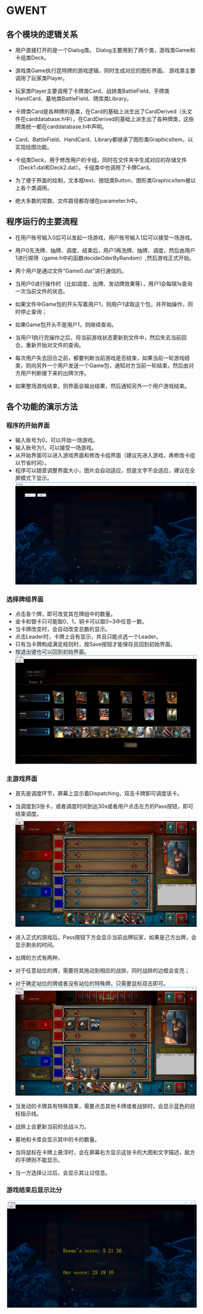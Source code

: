 # GWENT

## 各个模块的逻辑关系
* 用户直接打开的是一个Dialog类。
  Dialog主要用到了两个类，游戏类Game和卡组类Deck。

* 游戏类Game执行昆特牌的游戏逻辑，同时生成对应的图形界面。
  游戏类主要调用了玩家类Player。

* 玩家类Player主要调用了卡牌类Card、战排类BattleField、手牌类HandCard、墓地类BattleField、牌库类Library。
* 卡牌类Card是各种牌的基类，在Card的基础上派生出了CardDerived（头文件在carddatabase.h中），在CardDerived的基础上派生出了各种牌类，这些牌类统一都在carddatabase.h中声明。
* Card、BattleField、HandCard、Library都继承了图形类GraphicsItem，以实现绘图功能。

* 卡组类Deck，用于修改用户的卡组，同时在文件夹中生成对应的存储文件（Deck1.dat和Deck2.dat）。卡组类中也调用了卡牌Card。

* 为了便于界面的绘制，文本框text、按钮类Button、图形类GraphicsItem被以上各个类调用。
* 绝大多数的常数、文件路径都存储在parameter.h中。


## 程序运行的主要流程

* 在用户账号输入0后可以发起一场游戏，用户账号输入1后可以接受一场游戏。
* 用户0先洗牌、抽牌、调度，结束后，用户1再洗牌、抽牌、调度，然后由用户1进行掷筛（game.h中的函数decideOderByRandom）,然后游戏正式开始。

* 两个用户是通过文件“Game0.dat”进行通信的。
* 当用户0进行操作时（比如调度、出牌、发动牌效果等），用户1会每隔1s查询一次当前文件的状态。
* 如果文件中Game包的开头写着用户1，则用户1读取这个包，并开始操作，同时停止查询；
* 如果Game包开头不是用户1，则继续查询。
* 当用户1执行完操作之后，将当前游戏状态更新到文件中，然后失去当前回合，重新开始对文件的查询。

* 每次用户失去回合之前，都要判断当前游戏是否结束，如果当前一轮游戏结束，则向另外一个用户发送一个Game包，通知对方当前一轮结束，然后由对方用户判断接下来的出牌次序。

* 如果整场游戏结束，则界面会输出结果，然后通知另外一个用户游戏结束。

## 各个功能的演示方法

### 程序的开始界面
* 输入账号为0，可以开始一场游戏。
* 输入账号为1，可以接受一场游戏。
* 从开始界面可以进入游戏界面和修改卡组界面（建议先进入游戏，再修改卡组以节省时间）。
* 程序可以随意调整界面大小，图片会自动适应，但是文字不会适应，建议在全屏模式下显示。
![image](https://github.com/JunguangJiang/GWENT/blob/master/res/readmePicture/Begin.png)


### 选择牌组界面
* 点击各个牌，即可改变其在牌组中的数量。
* 金卡和银卡只可能取0、1，铜卡可以取0~3中任意一数。
* 当卡牌改变时，会自动改变总数的显示。
* 点击Leader时，卡牌上会有显示，并且只能点选一个Leader。
* 只有当卡牌构成满足规则时，按Save按钮才能保存且回到初始界面。
* 按退出键也可以回到初始界面。
![image](https://github.com/JunguangJiang/GWENT/blob/master/res/readmePicture/ModifyCard.png)

### 主游戏界面
* 首先是调度环节，屏幕上显示着Dispatching，双击卡牌即可调度该卡。
* 当调度到3张卡，或者调度时间到达30s或者用户点击左方的Pass按钮，即可结束调度。
![image](https://github.com/JunguangJiang/GWENT/blob/master/res/readmePicture/Game.png)

* 进入正式的游戏后，Pass按钮下方会显示当前出牌玩家，如果是己方出牌，会显示剩余的时间。

* 出牌的方式有两种，
* 对于任意站位的牌，需要将其拖动到相应的战排，同时战排的边框会变亮；
* 对于确定站位的牌或者没有站位的特殊牌，只需要鼠标双击即可。
![image](https://github.com/JunguangJiang/GWENT/blob/master/res/readmePicture/Game2.png)

* 当发动的卡牌具有特殊效果，需要点击其他卡牌或者战排时，会显示蓝色的目标指示线。

* 战排上会更新当前的总战斗力。
* 墓地和卡库会显示其中的卡的数量。

* 当将鼠标在卡牌上悬浮时，会在屏幕右方显示这张卡的大图和文字描述，敌方的手牌则不能显示。

* 当一方选择让过后，会显示其让过信息。

### 游戏结束后显示比分
![image](https://github.com/JunguangJiang/GWENT/blob/master/res/readmePicture/End.png)
